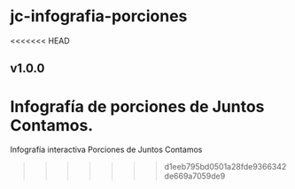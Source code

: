 # jc-infografia-porciones
<<<<<<< HEAD

## v1.0.0

Infografía de porciones de Juntos Contamos.
=======
Infografía interactiva Porciones de Juntos Contamos
>>>>>>> d1eeb795bd0501a28fde9366342de669a7059de9
